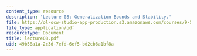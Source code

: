 ```yaml
---
content_type: resource
description: 'Lecture 08: Generalization Bounds and Stability.'
file: https://ol-ocw-studio-app-production.s3.amazonaws.com/courses/9-520-statistical-learning-theory-and-applications-spring-2003/49b58a1a2c3d7efd6ef5bd2cb6a1bf8a_lecture08.pdf
file_type: application/pdf
resourcetype: Document
title: lecture08.pdf
uid: 49b58a1a-2c3d-7efd-6ef5-bd2cb6a1bf8a
---
```

